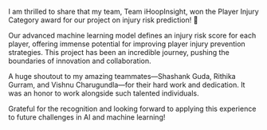 I am thrilled to share that my team, Team iHoopInsight, won the Player Injury Category award for our project on injury risk prediction! 🎉

Our advanced machine learning model defines an injury risk score for each player, offering immense potential for improving player injury prevention strategies. This project has been an incredible journey, pushing the boundaries of innovation and collaboration.

A huge shoutout to my amazing teammates—Shashank Guda, Rithika Gurram, and Vishnu Charugundla—for their hard work and dedication. It was an honor to work alongside such talented individuals.

Grateful for the recognition and looking forward to applying this experience to future challenges in AI and machine learning!
